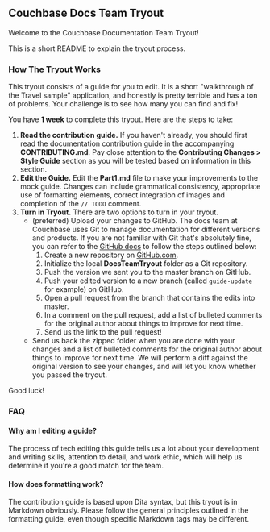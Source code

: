 ## Couchbase Docs Team Tryout

Welcome to the Couchbase Documentation Team Tryout!

This is a short README to explain the tryout process.

### How The Tryout Works

This tryout consists of a guide for you to edit. It is a short "walkthrough of the Travel sample" application, and honestly is pretty terrible and has a ton of problems. Your challenge is to see how many you can find and fix!

You have **1 week** to complete this tryout. Here are the steps to take:

1. **Read the contribution guide.** If you haven't already, you should first read the documentation contribution guide in the accompanying **CONTRIBUTING.md**. Pay close attention to the **Contributing Changes > Style Guide** section as you will be tested based on information in this section.
2. **Edit the Guide.** Edit the **Part1.md** file to make your improvements to the mock guide. Changes can include grammatical consistency, appropriate use of formatting elements, correct integration of images and completion of the `// TODO` comment.
3. **Turn in Tryout.** There are two options to turn in your tryout.
	- (preferred) Upload your changes to GitHub. The docs team at Couchbase uses Git to manage documentation for different versions and products. If you are not familiar with Git that's absolutely fine, you can refer to the [GitHub docs](https://help.github.com/) to follow the steps outlined below:
		1. Create a new repository on [GitHub.com](http://github.com).
		2. Initialize the local **DocsTeamTryout** folder as a Git repository.
		3. Push the version we sent you to the master branch on GitHub.
		4. Push your edited version to a new branch (called `guide-update` for example) on GitHub.
		5. Open a pull request from the branch that contains the edits into master.
		6. In a comment on the pull request, add a list of bulleted comments for the original author about things to improve for next time.
		7. Send us the link to the pull request!
	- Send us back the zipped folder when you are done with your changes and a list of bulleted comments for the original author about things to improve for next time. We will perform a diff against the original version to see your changes, and will let you know whether you passed the tryout.

Good luck!

### FAQ

#### Why am I editing a guide?

The process of tech editing this guide tells us a lot about your development and writing skills, attention to detail, and work ethic, which will help us determine if you're a good match for the team.

####  How does formatting work?

The contribution guide is based upon Dita syntax, but this tryout is in Markdown obviously. Please follow the general principles outlined in the formatting guide, even though specific Markdown tags may be different.